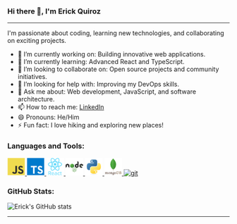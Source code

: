 ### Hi there 👋, I'm Erick Quiroz

---

I'm passionate about coding, learning new technologies, and collaborating on exciting projects.

- 🔭 I’m currently working on: Building innovative web applications.
- 🌱 I’m currently learning: Advanced React and TypeScript.
- 👯 I’m looking to collaborate on: Open source projects and community initiatives.
- 🤔 I’m looking for help with: Improving my DevOps skills.
- 💬 Ask me about: Web development, JavaScript, and software architecture.
- 📫 How to reach me: [LinkedIn](https://www.linkedin.com/in/erick-quiroz)
- 😄 Pronouns: He/Him
- ⚡ Fun fact: I love hiking and exploring new places!

### Languages and Tools:

<p align="left">
  <a href="https://developer.mozilla.org/en-US/docs/Web/JavaScript" target="_blank"> 
    <img src="https://raw.githubusercontent.com/devicons/devicon/master/icons/javascript/javascript-original.svg" alt="javascript" width="40" height="40"/>
  </a>
  <a href="https://www.typescriptlang.org/" target="_blank"> 
    <img src="https://raw.githubusercontent.com/devicons/devicon/master/icons/typescript/typescript-original.svg" alt="typescript" width="40" height="40"/>
  </a>
  <a href="https://reactjs.org/" target="_blank">
    <img src="https://raw.githubusercontent.com/devicons/devicon/master/icons/react/react-original-wordmark.svg" alt="react" width="40" height="40"/>
  </a>
  <a href="https://nodejs.org" target="_blank">
    <img src="https://raw.githubusercontent.com/devicons/devicon/master/icons/nodejs/nodejs-original-wordmark.svg" alt="nodejs" width="40" height="40"/>
  </a>
  <a href="https://www.python.org" target="_blank"> 
    <img src="https://raw.githubusercontent.com/devicons/devicon/master/icons/python/python-original.svg" alt="python" width="40" height="40"/>
  </a>
  <a href="https://www.mongodb.com/" target="_blank">
    <img src="https://raw.githubusercontent.com/devicons/devicon/master/icons/mongodb/mongodb-original-wordmark.svg" alt="mongodb" width="40" height="40"/>
  </a>
  <a href="https://git-scm.com/" target="_blank">
    <img src="https://www.vectorlogo.zone/logos/git-scm/git-scm-icon.svg" alt="git" width="40" height="40"/> 
  </a>
  <!-- Puedes agregar más iconos de herramientas y tecnologías que utilices -->
</p>

### GitHub Stats:

<p align="left">
  <img src="https://github-readme-stats.vercel.app/api?username=Erick-Quiroz&show_icons=true&theme=dark" alt="Erick's GitHub stats" />
</p>

---

<!-- Puedes personalizar este README aún más agregando más secciones según tus preferencias -->

